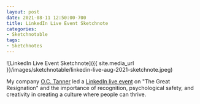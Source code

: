 ```yaml
---
layout: post
date: 2021-08-11 12:50:00-700
title: LinkedIn Live Event Sketchnote
categories:
- Sketchnotable
tags:
- Sketchnotes
---
```


![LinkedIn Live Event Sketchnote]({{ site.media_url }}/images/sketchnotable/linkedin-live-aug-2021-sketchnote.jpeg)

My company [O.C. Tanner](https://www.octanner.com/) led a [LinkedIn live event](https://www.linkedin.com/events/linkedinlivewitho-c-tanner-ther6811350116583141376/) on "The Great Resignation" and the importance of recognition, psychological safety, and creativity in creating a culture where people can thrive.

<!--more-->